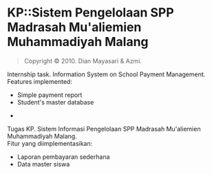 # KP::Sistem Pengelolaan SPP Madrasah Mu'aliemien Muhammadiyah Malang #

> Copyright &copy; 2010. Dian Mayasari &amp; Azmi.

Internship task. Information System on School Payment Management.<br />
Features implemented:
+ Simple payment report
+ Student's master database

-
Tugas KP. Sistem Informasi Pengelolaan SPP Madrasah Mu'aliemien Muhammadiyah Malang.<br />
Fitur yang diimplementasikan:
+ Laporan pembayaran sederhana
+ Data master siswa
